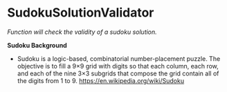 # SudokuSolutionValidator
*Function will check the validity of a sudoku solution.*

**Sudoku Background**
  - Sudoku is a logic-based, combinatorial number-placement puzzle. The objective is to fill a 9×9 grid with digits so that each column, each row, and each of the nine 3×3 subgrids that compose the grid contain all of the digits from 1 to 9. 
https://en.wikipedia.org/wiki/Sudoku
